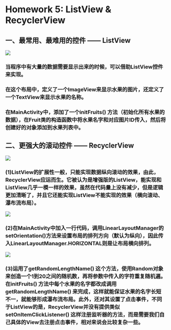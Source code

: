 # Homework 5: ListView & RecyclerView

## 一、最常用、最难用的控件 —— ListView

![](https://github.com/cwj609690575/2018118112_Android/blob/homework/Homework%205/PrintScreen/ListView.JPG)

### 当程序中有大量的数据需要显示出来的时候，可以借助ListView控件来实现。

### 在这个布局中，定义了一个ImageView来显示水果的图片，还定义了一个TextView来显示水果的名称。

### 在MainActivity中，添加了一个initFruits() 方法（初始化所有水果的数据），在Fruit类的构造函数中将水果名字和对应图片ID传入，然后将创建好的对象添加到水果列表中。

## 二、更强大的滚动控件 —— RecyclerView

![](https://github.com/cwj609690575/2018118112_Android/blob/homework/Homework%205/PrintScreen/RecyclerView1.JPG)

### (1)ListView的扩展性一般，只能实现数据纵向滚动的效果，由此，RecyclerView应运而生。它被认为是增强版的ListView，能实现和ListView几乎一模一样的效果，虽然在代码量上没有减少，但是逻辑更加清晰了，并且它还能实现ListView不能实现的效果（横向滚动、瀑布流布局）。

![](https://github.com/cwj609690575/2018118112_Android/blob/homework/Homework%205/PrintScreen/RecyclerView2.JPG)

### (2)在MainActivity中加入一行代码，调用LinearLayoutManager的setOrientation()方法来设置布局的排列方向（默认为纵向），因此传入LinearLayoutManager.HORIZONTAL则是让布局横向排列。

![](https://github.com/cwj609690575/2018118112_Android/blob/homework/Homework%205/PrintScreen/RecyclerView3.JPG)

### (3)运用了getRandomLengthName() 这个方法，使用Random对象来创造一个1到20之间的随机数，再将参数中传入的字符重复随机遍。在initFruits() 方法中每个水果的名字都改成调用getRandomLengthName() 来完成，这样就能保证水果的名字长短不一，就能够形成瀑布流布局。此外，还对其设置了点击事件，不同于ListView的是，RecyclerView并没有提供类似setOnItemClickListener() 这样注册监听器的方法，而是需要我们自己具体的View去注册点击事件，相对来说会比较复杂一些。